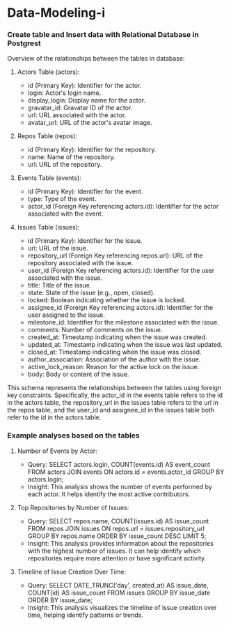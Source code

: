 # Data-Modeling-i

### Create table and Insert data with Relational Database in Postgrest

Overview of the relationships between the tables in database:

1. Actors Table (actors):
    - id (Primary Key): Identifier for the actor.
    - login: Actor's login name.
    - display_login: Display name for the actor.
    - gravatar_id: Gravatar ID of the actor.
    - url: URL associated with the actor.
    - avatar_url: URL of the actor's avatar image.

2. Repos Table (repos):
    - id (Primary Key): Identifier for the repository.
    - name: Name of the repository.
    - url: URL of the repository.

3. Events Table (events):
    - id (Primary Key): Identifier for the event.
    - type: Type of the event.
    - actor_id (Foreign Key referencing actors.id): Identifier for the actor associated with the event.

4. Issues Table (issues):
    - id (Primary Key): Identifier for the issue.
    - url: URL of the issue.
    - repository_url (Foreign Key referencing repos.url): URL of the repository associated with the issue.
    - user_id (Foreign Key referencing actors.id): Identifier for the user associated with the issue.
    - title: Title of the issue.
    - state: State of the issue (e.g., open, closed).
    - locked: Boolean indicating whether the issue is locked.
    - assignee_id (Foreign Key referencing actors.id): Identifier for the user assigned to the issue.
    - milestone_id: Identifier for the milestone associated with the issue.
    - comments: Number of comments on the issue.
    - created_at: Timestamp indicating when the issue was created.
    - updated_at: Timestamp indicating when the issue was last updated.
    - closed_at: Timestamp indicating when the issue was closed.
    - author_association: Association of the author with the issue.
    - active_lock_reason: Reason for the active lock on the issue.
    - body: Body or content of the issue.


This schema represents the relationships between the tables using foreign key constraints. 
Specifically, the actor_id in the events table refers to the id in the actors table, the repository_url in the issues table refers to the url in the repos table, and the user_id and assignee_id in the issues table both refer to the id in the actors table.

### Example analyses based on the tables

1. Number of Events by Actor:
    - Query: SELECT actors.login, COUNT(events.id) AS event_count FROM actors JOIN events ON actors.id = events.actor_id GROUP BY actors.login;
    - Insight: This analysis shows the number of events performed by each actor. It helps identify the most active contributors.

2. Top Repositories by Number of Issues:
    - Query: SELECT repos.name, COUNT(issues.id) AS issue_count FROM repos JOIN issues ON repos.url = issues.repository_url GROUP BY repos.name ORDER BY issue_count DESC LIMIT 5;
    - Insight: This analysis provides information about the repositories with the highest number of issues. It can help identify which repositories require more attention or have significant activity.

3. Timeline of Issue Creation Over Time:
    - Query: SELECT DATE_TRUNC('day', created_at) AS issue_date, COUNT(id) AS issue_count FROM issues GROUP BY issue_date ORDER BY issue_date;
    - Insight: This analysis visualizes the timeline of issue creation over time, helping identify patterns or trends.